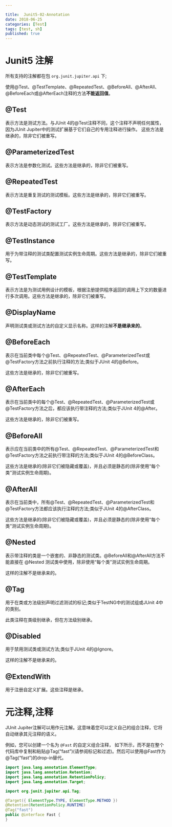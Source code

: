 ```yaml
---

title:  Junit5-02-Annotation
date: 2018-06-25
categories: [Test]
tags: [test, sh]
published: true
---
```


# Junit5 注解 

所有支持的注解都在包 `org.junit.jupiter.api` 下;

使用@Test、@TestTemplate、@RepeatedTest、@BeforeAll、@AfterAll、@BeforeEach或@AfterEach注释的方法**不能返回值**。

## @Test

表示方法是测试方法。与JUnit 4的@Test注释不同，这个注释不声明任何属性，因为JUnit Jupiter中的测试扩展基于它们自己的专用注释进行操作。
这些方法是继承的，除非它们被重写。

## @ParameterizedTest

表示方法是参数化测试。这些方法是继承的，除非它们被重写。

## @RepeatedTest

表示方法是重复测试的测试模板。这些方法是继承的，除非它们被重写。

## @TestFactory

表示方法是动态测试的测试工厂。这些方法是继承的，除非它们被重写。

## @TestInstance

用于为带注释的测试类配置测试实例生命周期。这些方法是继承的，除非它们被重写。

## @TestTemplate

表示方法是为测试用例设计的模板，根据注册提供程序返回的调用上下文的数量进行多次调用。这些方法是继承的，除非它们被重写。

## @DisplayName

声明测试类或测试方法的自定义显示名称。这样的注解**不是继承来的**。

## @BeforeEach

表示在当前类中每个@Test、@RepeatedTest、@ParameterizedTest或@TestFactory方法之前执行注释的方法;类似于JUnit 4的@Before。

这些方法是继承的，除非它们被重写。

## @AfterEach

表示在当前类中的每个@Test、@RepeatedTest、@ParameterizedTest或@TestFactory方法之后，都应该执行带注释的方法;类似于JUnit 4的@After。

这些方法是继承的，除非它们被重写。

## @BeforeAll

表示应在当前类中的所有@Test、@RepeatedTest、@ParameterizedTest和@TestFactory方法之前执行带注释的方法;类似于JUnit 4的@BeforeClass。

这些方法是继承的(除非它们被隐藏或覆盖)，并且必须是静态的(除非使用“每个类”测试实例生命周期)。

## @AfterAll

表示在当前类中，所有@Test、@RepeatedTest、@ParameterizedTest和@TestFactory方法都应该执行注释的方法;类似于JUnit 4的@AfterClass。

这些方法是继承的(除非它们被隐藏或覆盖)，并且必须是静态的(除非使用“每个类”测试实例生命周期)。

## @Nested

表示带注释的类是一个嵌套的、非静态的测试类。@BeforeAll和@AfterAll方法不能直接在 @Nested 测试类中使用，除非使用“每个类”测试实例生命周期。

这样的注解不是继承来的。

## @Tag

用于在类或方法级别声明过滤测试的标记;类似于TestNG中的测试组或JUnit 4中的类别。

此类注释在类级别继承，但在方法级别继承。

## @Disabled

用于禁用测试类或测试方法;类似于JUnit 4的@Ignore。

这样的注解不是继承来的。

## @ExtendWith

用于注册自定义扩展。这些注释是继承。

# 元注释,注释

JUnit Jupiter注解可以用作元注解。这意味着您可以定义自己的组合注释，它将自动继承其元注释的语义。

例如，您可以创建一个名为 `@Fast` 的自定义组合注释，
如下所示，而不是在整个代码库中复制和粘贴@Tag(“fast”)(请参阅标记和过滤)。然后可以使用@Fast作为@Tag(“fast”)的drop-in替代。

```java
import java.lang.annotation.ElementType;
import java.lang.annotation.Retention;
import java.lang.annotation.RetentionPolicy;
import java.lang.annotation.Target;

import org.junit.jupiter.api.Tag;

@Target({ ElementType.TYPE, ElementType.METHOD })
@Retention(RetentionPolicy.RUNTIME)
@Tag("fast")
public @interface Fast {
}
```









